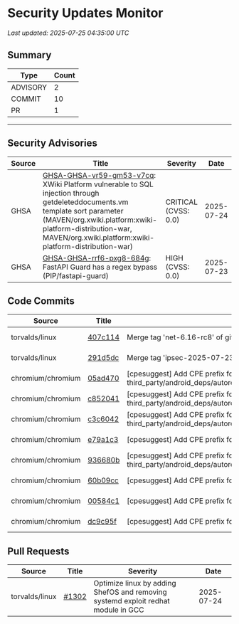 # Security Updates Monitor

*Last updated: 2025-07-25 04:35:00 UTC*

## Summary
| Type | Count |
|------|-------|
| ADVISORY | 2 |
| COMMIT | 10 |
| PR | 1 |

---

## Security Advisories

| Source | Title | Severity | Date |
|--------|-------|----------|------|
| GHSA | [GHSA-GHSA-vr59-gm53-v7cq](https://github.com/advisories/GHSA-vr59-gm53-v7cq): XWiki Platform vulnerable to SQL injection through getdeleteddocuments.vm template sort parameter (MAVEN/org.xwiki.platform:xwiki-platform-distribution-war, MAVEN/org.xwiki.platform:xwiki-platform-distribution-war) | CRITICAL (CVSS: 0.0) | 2025-07-24 |
| GHSA | [GHSA-GHSA-rrf6-pxg8-684g](https://github.com/advisories/GHSA-rrf6-pxg8-684g): FastAPI Guard has a regex bypass (PIP/fastapi-guard) | HIGH (CVSS: 0.0) | 2025-07-23 |

## Code Commits

| Source | Title | Severity | Date |
|--------|-------|----------|------|
| torvalds/linux | [407c114](https://github.com/torvalds/linux/commit/407c114c983f6eb87161853f0fdbe4a08e394b92) | Merge tag 'net-6.16-rc8' of git://git.kernel.org/pub/scm/linux/kernel/git/netdev/net | 2025-07-24 |
| torvalds/linux | [291d5dc](https://github.com/torvalds/linux/commit/291d5dc80eca1fc67a0fa4c861d13c101345501a) | Merge tag 'ipsec-2025-07-23' of git://git.kernel.org/pub/scm/linux/kernel/git/klassert/ipsec | 2025-07-24 |
| chromium/chromium | [05ad470](https://github.com/chromium/chromium/commit/05ad470ae6440c4389d72f80b69c6f1e3d0f9010) | [cpesuggest] Add CPE prefix for third_party/android_deps/autorolled/committed/libs/com_google_protobuf_protobuf_javalite/README.chromium. | 2025-07-24 |
| chromium/chromium | [c852041](https://github.com/chromium/chromium/commit/c8520419ac179a19e85173122d7e9480dbcab7ef) | [cpesuggest] Add CPE prefix for third_party/android_deps/autorolled/committed/libs/io_grpc_grpc_stub/README.chromium. | 2025-07-24 |
| chromium/chromium | [c3c6042](https://github.com/chromium/chromium/commit/c3c6042011e50cd791e5e1523ca964b846fb7204) | [cpesuggest] Add CPE prefix for third_party/android_deps/autorolled/committed/libs/io_grpc_grpc_binder/README.chromium. | 2025-07-24 |
| chromium/chromium | [e79a1c3](https://github.com/chromium/chromium/commit/e79a1c3122465ee7881e8a91d738afd4f00cf6c6) | [cpesuggest] Add CPE prefix for third_party/boringssl/README.chromium. | 2025-07-24 |
| chromium/chromium | [936680b](https://github.com/chromium/chromium/commit/936680bb96fb3bc5063c63536be06978801321e2) | [cpesuggest] Add CPE prefix for third_party/android_deps/autorolled/committed/libs/com_google_code_gson_gson/README.chromium. | 2025-07-24 |
| chromium/chromium | [60b09cc](https://github.com/chromium/chromium/commit/60b09cc7f42f7a40685357c0ea403ebdc54ebefb) | [cpesuggest] Add CPE prefix for third_party/opus/README.chromium. | 2025-07-24 |
| chromium/chromium | [00584c1](https://github.com/chromium/chromium/commit/00584c1e32e016bc53729e8a527f78fe35391b9f) | [cpesuggest] Add CPE prefix for third_party/compiler-rt/README.chromium. | 2025-07-24 |
| chromium/chromium | [dc9c95f](https://github.com/chromium/chromium/commit/dc9c95f4ad0e3e01f7c2e280b1a0f89fdaf4e916) | [cpesuggest] Add CPE prefix for third_party/libx11/README.chromium. | 2025-07-24 |

## Pull Requests

| Source | Title | Severity | Date |
|--------|-------|----------|------|
| torvalds/linux | [#1302](https://github.com/torvalds/linux/pull/1302) | Optimize linux by adding ShefOS and removing systemd exploit redhat module in GCC | 2025-07-24 |

